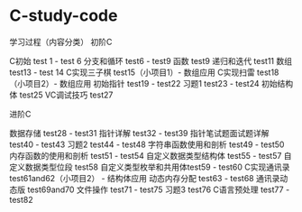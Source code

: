 # C-study-code
学习过程（内容分类）
初阶C

C初始                 test 1 - test 6
分支和循环            test6 - test9
函数                  test9
递归和迭代            test11
数组                  test13 - test 14
C实现三子棋           test15（小项目1）- 数组应用
C实现扫雷             test18（小项目2）- 数组应用
初始指针              test19 - test22
习题1                 test23 - test24
初始结构体            test25
VC调试技巧            test27

进阶C

数据存储              test28 - test31
指针详解              test32 - test39
指针笔试题面试题详解  test40 - test43
习题2                 test44 - test48
字符串函数使用和剖析  test49 - test50
内存函数的使用和剖析  test51 - test54
自定义数据类型结构体  test55 - test57
自定义数据类型位段    test58
自定义类型枚举和共用体test59 - test60
C实现通讯录           test61and62（小项目2） - 结构体应用
动态内存分配          test63 - test68
通讯录动态版          test69and70
文件操作              test71 - test75
习题3                 test76
C语言预处理           test77 - test82

